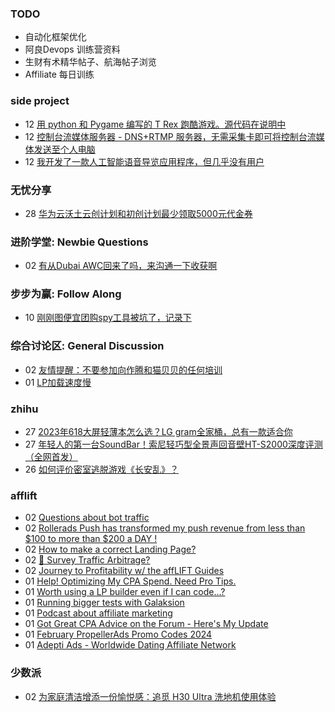 ### TODO
-  自动化框架优化
-  阿良Devops 训练营资料
-  生财有术精华帖子、航海帖子浏览
-  Affiliate 每日训练

### side project
<!-- sideproject:START -->
-  12 [用 python 和 Pygame 编写的 T Rex 跑酷游戏。源代码在说明中](https://www.youtube.com/watch?v=pZySIXSelCA)
-  12 [控制台流媒体服务器 - DNS+RTMP 服务器，无需采集卡即可将控制台流媒体发送至个人电脑](https://github.com/Aioros/console-streaming-server)
-  12 [我开发了一款人工智能语音导览应用程序，但几乎没有用户](https://www.reddit.com/r/SideProject/comments/18gpp0e/ive_built_an_ai_audio_tour_app_but_have_almost_no/)<!-- sideproject:END -->


### 无忧分享
<!-- ruyo:START -->
-  28 [华为云沃土云创计划和初创计划最少领取5000元代金券](https://51.ruyo.net/18617.html)<!-- ruyo:END -->

### 进阶学堂: Newbie Questions
<!-- advertcn1:START -->
-  02 [有从Dubai AWC回来了吗，来沟通一下收获啊](https://www.advertcn.com/thread-114178-1-1.html)<!-- advertcn1:END -->

### 步步为赢: Follow Along
<!-- advertcn2:START -->
-  10 [刚刚图便宜团购spy工具被坑了，记录下](https://www.advertcn.com/thread-113954-1-1.html)<!-- advertcn2:END -->

### 综合讨论区: General Discussion
<!-- advertcn3:START -->
-  02 [友情提醒：不要参加向作腾和猫贝贝的任何培训](https://www.advertcn.com/thread-114179-1-1.html)
-  01 [LP加载速度慢](https://www.advertcn.com/thread-114176-1-1.html)<!-- advertcn3:END -->


### zhihu
<!-- zhihu:START -->
-  27 [2023年618大屏轻薄本怎么选？LG gram全家桶，总有一款适合你](http://zhuanlan.zhihu.com/p/632641888?utm_campaign=rss&utm_medium=rss&utm_source=rss&utm_content=title)
-  27 [年轻人的第一台SoundBar！索尼轻巧型全景声回音壁HT-S2000深度评测（全网首发）](http://zhuanlan.zhihu.com/p/630990296?utm_campaign=rss&utm_medium=rss&utm_source=rss&utm_content=title)
-  26 [如何评价密室逃脱游戏《长安乱》？](http://www.zhihu.com/question/563950552/answer/3045961312?utm_campaign=rss&utm_medium=rss&utm_source=rss&utm_content=title)<!-- zhihu:END -->

### afflift
<!-- afflift:START -->
-  02 [Questions about bot traffic](https://afflift.com/f/threads/questions-about-bot-traffic.12637/)
-  02 [Rollerads Push has transformed my push revenue from less than $100 to more than $200 a DAY !](https://afflift.com/f/threads/rollerads-push-has-transformed-my-push-revenue-from-less-than-100-to-more-than-200-a-day.12598/)
-  02 [How to make a correct Landing Page?](https://afflift.com/f/threads/how-to-make-a-correct-landing-page.11649/)
-  02 [🚦 Survey Traffic Arbitrage?](https://afflift.com/f/threads/%F0%9F%9A%A6-survey-traffic-arbitrage.12508/)
-  02 [Journey to Profitability w/ the affLIFT Guides](https://afflift.com/f/threads/journey-to-profitability-w-the-afflift-guides.10148/)
-  01 [Help! Optimizing My CPA Spend. Need Pro Tips.](https://afflift.com/f/threads/help-optimizing-my-cpa-spend-need-pro-tips.12678/)
-  01 [Worth using a LP builder even if I can code...?](https://afflift.com/f/threads/worth-using-a-lp-builder-even-if-i-can-code.12723/)
-  01 [Running bigger tests with Galaksion](https://afflift.com/f/threads/running-bigger-tests-with-galaksion.12711/)
-  01 [Podcast about affiliate marketing](https://afflift.com/f/threads/podcast-about-affiliate-marketing.12737/)
-  01 [Got Great CPA Advice on the Forum - Here&#39;s My Update](https://afflift.com/f/threads/got-great-cpa-advice-on-the-forum-heres-my-update.12738/)
-  01 [February PropellerAds Promo Codes 2024](https://afflift.com/f/threads/february-propellerads-promo-codes-2024.12592/)
-  01 [Adepti Ads - Worldwide Dating Affiliate Network](https://afflift.com/f/threads/adepti-ads-worldwide-dating-affiliate-network.12646/)<!-- afflift:END -->

### 少数派
<!-- sspai:START -->
-  02 [为家庭清洁增添一份愉悦感：追觅 H30 Ultra 洗地机使用体验](https://sspai.com/post/86636)<!-- sspai:END -->
